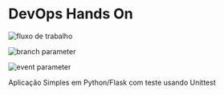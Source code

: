 # DevOps Hands On

![fluxo de trabalho](https://github.com/carlatiemi/devopslab/actions/workflows/pipeline.yml/badge.svg)

![branch parameter](https://github.com/carlatiemi/devopslab/actions/workflows/pipeline.yml/badge.svg?branch=feature-1)

![event parameter](https://github.com/carlatiemi/devopslab/actions/workflows/pipeline.yml/badge.svg?event=push)



Aplicação Simples em Python/Flask com teste usando Unittest


